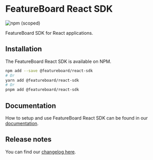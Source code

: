 # FeatureBoard React SDK

![npm (scoped)](https://img.shields.io/npm/v/%40featureboard/react-sdk?color=%23492CED)

FeatureBoard SDK for React applications.

## Installation

The FeatureBoard React SDK is available on NPM.

```bash
npm add --save @featureboard/react-sdk
# Or
yarn add @featureboard/react-sdk
# Or
pnpm add @featureboard/react-sdk
```

## Documentation

How to setup and use FeatureBoard React SDK can be found in our [documentation](https://docs.featureboard.app/sdks/react-sdk/).

## Release notes

You can find our [changelog here](CHANGELOG.md).
